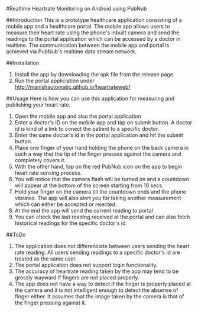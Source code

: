#Realtime Heartrate Monitoring on Android using PubNub

##Introduction
This is a prototype healthcare application consisting of a mobile app and a healthcare portal. The mobile app allows users to measure their heart rate using the phone's inbuilt camera and send the readings to the portal application which can be accessed by a doctor in realtime. The communication between the mobile app and portal is achieved via PubNub's realtime data stream network.

##Installation
1. Install the app by downloading the apk file from the release page.
2. Run the portal appliciation under http://manishautomatic.github.io/heartrateweb/

##Usage
Here is how you can use this application for measuring and publishing your heart rate.

1. Open the mobile app and also the portal application
2. Enter a doctor's ID on the mobile app and tap on submit button. A doctor id is kind of a link to conect the patient to a specific doctor.
3. Enter the same doctor's id in the portal application and hit the submit button.
4. Place one finger of your hand holding the phone on the back camera in such a way that the tip of the finger presses against the camera and completely covers it.
5. With the other hand, tap on the red PubNub icon on the app to begin heart rate sensing process.
6. You will notice that the camera flash will be turned on and a countdown will appear at the bottom of the screen starting from 10 secs.
7. Hold your finger on the camera till the countdown ends and the phone vibrates. The app will also alert you for taking another measurement which can either be accepted or rejected. 
8. At the end the app will send the current reading to portal
9. You can check the last reading received at the portal and can also fetch historical readings for the specific doctor's id

##ToDo
1. The application does not differenciate between users sending the heart rate reading. All users sending readings to a specific doctor's id are treated as the same user.
2. The portal application does not support login functionality.
3. The accuracy of heartrate reading taken by the app may tend to be grossly wayward if fingers are not placed properly.
4. The app does not have a way to detect if the finger is properly placed at the camera and it is not intelligent enough to detect the absense of finger either. It assumes that the image taken by the camera is that of the finger pressing against it. 
